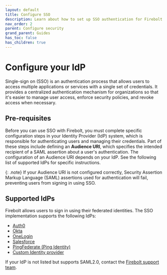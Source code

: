 ```yaml
---
layout: default
title: Configure SSO
description: Learn about how to set up SSO authentication for Firebolt.
nav_order: 2
parent: Configure security
grand_parent: Guides
has_toc: false 
has_children: true
---
```


# Configure your IdP

Single-sign on (SSO) is an authentication process that allows users to access multiple applications or services with a single set of credentials. It provides a centralized authentication mechanism for organizations so that it's easier to manage user access, enforce security policies, and revoke access when necessary.

## Pre-requisites

Before you can use SSO with Firebolt, you must complete specific configuration steps in your Identity Provider (IdP) system, which is responsible for authenticating users and managing their credentials. Part of these steps include defining an **Audience URI**, which specifies the intended recipient of a SAML assertion about a user's authentication. The configuration of an Audience URI depends on your IdP. See the following list of supported IdPs for specific instructions.

{: .note}
If your Audience URI is not configured correctly, Security Assertion Markup Language (SAML) assertions used for authentication will fail, preventing users from signing in using SSO.

## Supported IdPs

Firebolt allows users to sign in using their federated identities. The SSO implementation supports the following IdPs:

- [Auth0](../sso/auth0.md)
- [Okta](../sso/okta.md)
- [OneLogin](../sso/onelogin.md)
- [Salesforce](../sso/salesforce.md)
- [PingFederate (Ping Identity)](../sso/pingfederate.md)
- [Custom Identity provider](../sso/custom-sso.md)

If your IdP is not listed but supports SAML2.0, contact the [Firebolt support team](mailto:support@firebolt.io). 

